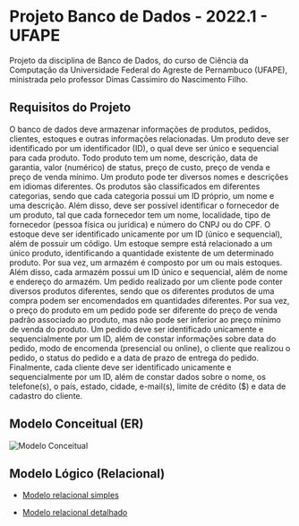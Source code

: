 # Projeto Banco de Dados - 2022.1 - UFAPE

Projeto da disciplina de Banco de Dados, do curso de Ciência da Computação da Universidade Federal do Agreste de Pernambuco (UFAPE), ministrada pelo professor Dimas Cassimiro do Nascimento Filho.

## Requisitos do Projeto

O banco de dados deve armazenar informações de produtos, pedidos, clientes, estoques e
outras informações relacionadas. Um produto deve ser identificado por um identificador (ID),
o qual deve ser único e sequencial para cada produto. Todo produto tem um nome, descrição,
data de garantia, valor (numérico) de status, preço de custo, preço de venda e preço de venda
mínimo. Um produto pode ter diversos nomes e descrições em idiomas diferentes. Os
produtos são classificados em diferentes categorias, sendo que cada categoria possui um ID
próprio, um nome e uma descrição. Além disso, deve ser possível identificar o fornecedor de
um produto, tal que cada fornecedor tem um nome, localidade, tipo de fornecedor (pessoa
física ou jurídica) e número do CNPJ ou do CPF. O estoque deve ser identificado unicamente
por um ID (único e sequencial), além de possuir um código. Um estoque sempre está
relacionado a um único produto, identificando a quantidade existente de um determinado
produto. Por sua vez, um armazém é composto por um ou mais estoques. Além disso, cada
armazém possui um ID único e sequencial, além de nome e endereço do armazém. Um pedido
realizado por um cliente pode conter diversos produtos diferentes, sendo que os diferentes
produtos de uma compra podem ser encomendados em quantidades diferentes. Por sua vez, o
preço do produto em um pedido pode ser diferente do preço de venda padrão associado ao
produto, mas não pode ser inferior ao preço mínimo de venda do produto. Um pedido deve
ser identificado unicamente e sequencialmente por um ID, além de constar informações sobre
data do pedido, modo de encomenda (presencial ou online), o cliente que realizou o pedido, o
status do pedido e a data de prazo de entrega do pedido. Finalmente, cada cliente deve ser
identificado unicamente e sequencialmente por um ID, além de constar dados sobre o nome,
os telefone(s), o país, estado, cidade, e-mail(s), limite de crédito ($) e data de cadastro do
cliente.

## Modelo Conceitual (ER)

![Modelo Conceitual](entidade-relacionamento.png)

## Modelo Lógico (Relacional)

- [Modelo relacional simples](Modelo_Relacional.pdf)

- [Modelo relacional detalhado](relacional.md)

